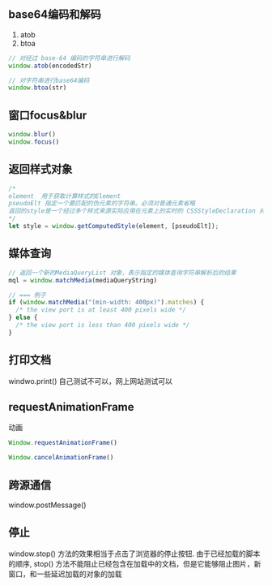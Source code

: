 
## base64编码和解码
1. atob
2. btoa
```js
// 对经过 base-64 编码的字符串进行解码
window.atob(encodedStr)

// 对字符串进行base64编码
window.btoa(str)
```

## 窗口focus&blur
```js
window.blur()
window.focus()
```



## 返回样式对象
```js
/*
element  用于获取计算样式的Element
pseudoElt 指定一个要匹配的伪元素的字符串。必须对普通元素省略
返回的style是一个经过多个样式来源实际应用在元素上的实时的 CSSStyleDeclaration 对象，当元素的样式更改时，它会自动更新本身
*/
let style = window.getComputedStyle(element, [pseudoElt]);
```

## 媒体查询 

```js
// 返回一个新的MediaQueryList 对象，表示指定的媒体查询字符串解析后的结果
mql = window.matchMedia(mediaQueryString)

// === 例子
if (window.matchMedia("(min-width: 400px)").matches) {
  /* the view port is at least 400 pixels wide */
} else {
  /* the view port is less than 400 pixels wide */
}
```

## 打印文档
windwo.print() 自己测试不可以，网上网站测试可以


## requestAnimationFrame
动画
```js
Window.requestAnimationFrame()

Window.cancelAnimationFrame() 
```

## 跨源通信
window.postMessage()


## 停止
window.stop() 方法的效果相当于点击了浏览器的停止按钮. 由于已经加载的脚本的顺序, stop() 方法不能阻止已经包含在加载中的文档，但是它能够阻止图片，新窗口，和一些延迟加载的对象的加载